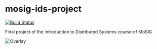 # mosig-ids-project
[![Build Status](https://travis-ci.com/manuporto/mosig-ids-project.svg?token=jPjbUCGgpHyA6zpLgNLq&branch=master)](https://travis-ci.com/manuporto/mosig-ids-project)

Final project of the Introduction to Distributed Systems course of MoSIG

![Overlay]("res/Overlay.png")
